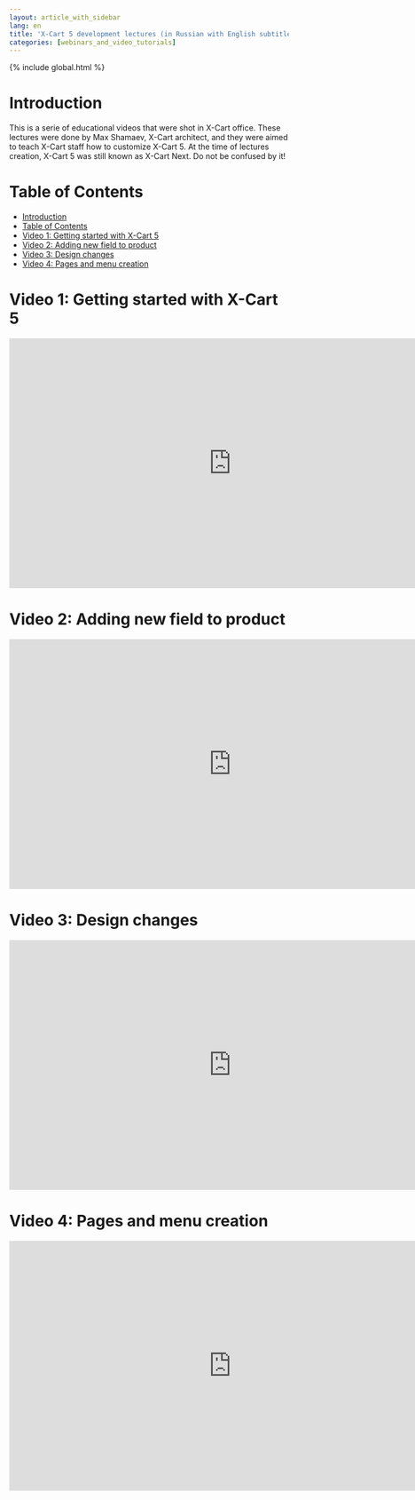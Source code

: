 ```yaml
---
layout: article_with_sidebar
lang: en
title: 'X-Cart 5 development lectures (in Russian with English subtitles)'
categories: [webinars_and_video_tutorials]
---
```


{% include global.html %}

# Introduction

This is a serie of educational videos that were shot in X-Cart office. These lectures were done by Max Shamaev, X-Cart architect, and they were aimed to teach X-Cart staff how to customize X-Cart 5\. At the time of lectures creation, X-Cart 5 was still known as X-Cart Next. Do not be confused by it!

# Table of Contents

*   [Introduction](#introduction)
*   [Table of Contents](#table-of-contents)
*   [Video 1: Getting started with X-Cart 5](#video-1:-getting-started-with-x-cart-5)
*   [Video 2: Adding new field to product](#video-2:-adding-new-field-to-product)
*   [Video 3: Design changes](#video-3:-design-changes)
*   [Video 4: Pages and menu creation](#video-4:-pages-and-menu-creation)

# Video 1: Getting started with X-Cart 5

<iframe class="youtube-player" type="text/html" style="width: 800px; height: 450px" src="http://www.youtube.com/embed/06mzCyRDoxY" frameborder="0"></iframe>

# Video 2: Adding new field to product

<iframe class="youtube-player" type="text/html" style="width: 800px; height: 450px" src="http://www.youtube.com/embed/fd8Lbswj80s" frameborder="0"></iframe>

# Video 3: Design changes

<iframe class="youtube-player" type="text/html" style="width: 800px; height: 450px" src="http://www.youtube.com/embed/VdLF56ij0NQ" frameborder="0"></iframe>

# Video 4: Pages and menu creation

<iframe class="youtube-player" type="text/html" style="width: 800px; height: 450px" src="http://www.youtube.com/embed/72_dx9pmWxU" frameborder="0"></iframe>